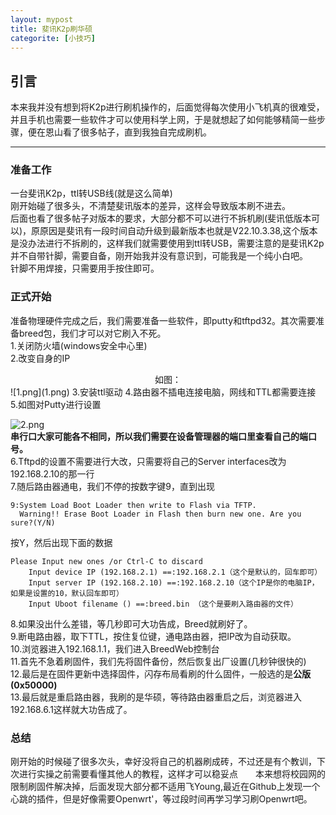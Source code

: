 ```yaml
---
layout: mypost
title: 斐讯K2p刷华硕
categorite: [小技巧]
---
```

## 引言   
本来我并没有想到将K2p进行刷机操作的，后面觉得每次使用小飞机真的很难受，并且手机也需要一些软件才可以使用科学上网，于是就想起了如何能够精简一些步骤，便在恩山看了很多帖子，直到我独自完成刷机。   

---
### 准备工作   
一台斐讯K2p，ttl转USB线(就是这么简单)    
刚开始碰了很多头，不清楚斐讯版本的差异，这样会导致版本刷不进去。   
后面也看了很多帖子对版本的要求，大部分都不可以进行不拆机刷(斐讯低版本可以)，原原因是斐讯有一段时间自动升级到最新版本也就是V22.10.3.38,这个版本是没办法进行不拆刷的，这样我们就需要使用到ttl转USB，需要注意的是斐讯K2p并不自带针脚，需要自备，刚开始我并没有意识到，可能我是一个纯小白吧。   
针脚不用焊接，只需要用手按住即可。   

### 正式开始   
准备物理硬件完成之后，我们需要准备一些软件，即putty和tftpd32。其次需要准备breed包，我们才可以对它刷入不死。   
1.关闭防火墙(windows安全中心里)   
2.改变自身的IP   
<center>如图：</center>
![1.png](1.png)   
3.安装ttl驱动   
4.路由器不插电连接电脑，网线和TTL都需要连接   
5.如图对Putty进行设置   

![2.png](2.png)   
**串行口大家可能各不相同，所以我们需要在设备管理器的端口里查看自己的端口号。**   
6.Tftpd的设置不需要进行大改，只需要将自己的Server&nbsp;interfaces改为192.168.2.10的那一行   
7.随后路由器通电，我们不停的按数字键9，直到出现  

```
9:System Load Boot Loader then write to Flash via TFTP.
  Warning!! Erase Boot Loader in Flash then burn new one. Are you sure?(Y/N)
```   
按Y，然后出现下面的数据   
```
Please Input new ones /or Ctrl-C to discard
    Input device IP (192.168.2.1) ==:192.168.2.1（这个是默认的，回车即可）
    Input server IP (192.168.2.10) ==:192.168.2.10（这个IP是你的电脑IP，如果是设置的10，默认回车即可）
    Input Uboot filename () ==:breed.bin （这个是要刷入路由器的文件）
```   
8.如果没出什么差错，等几秒即可大功告成，Breed就刷好了。   
9.断电路由器，取下TTL，按住复位键，通电路由器，把IP改为自动获取。   
10.浏览器进入192.168.1.1，我们进入BreedWeb控制台   
11.首先不急着刷固件，我们先将固件备份，然后恢复出厂设置(几秒钟很快的)   
12.最后是在固件更新中选择固件，闪存布局看刷的什么固件，一般选的是**公版(0x50000)**   
13.最后就是重启路由器，我刷的是华硕，等待路由器重启之后，浏览器进入192.168.6.1这样就大功告成了。   
### 总结    
刚开始的时候碰了很多次头，幸好没将自己的机器刷成砖，不过还是有个教训，下次进行实操之前需要看懂其他人的教程，这样才可以稳妥点&emsp;&emsp;本来想将校园网的限制刷固件解决掉，后面发现大部分都不适用飞Young,最近在Github上发现一个心跳的插件，但是好像需要Openwrt'，等过段时间再学习学习刷Openwrt吧。

